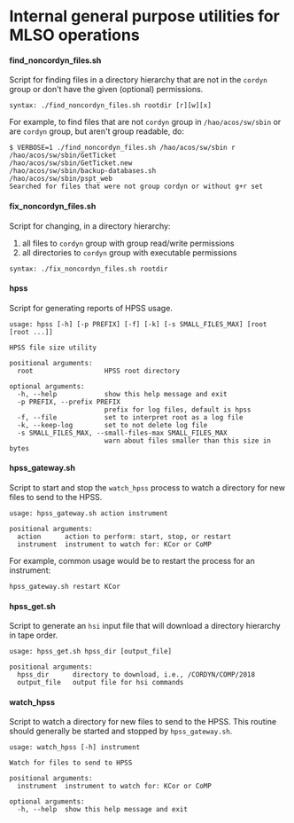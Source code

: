 # Internal general purpose utilities for MLSO operations 

#### find_noncordyn_files.sh

Script for finding files in a directory hierarchy that are not in the `cordyn` group or don't have the given (optional) permissions.

    syntax: ./find_noncordyn_files.sh rootdir [r][w][x]

For example, to find files that are not `cordyn` group in `/hao/acos/sw/sbin` or are `cordyn` group, but aren't group readable, do:

    $ VERBOSE=1 ./find_noncordyn_files.sh /hao/acos/sw/sbin r
    /hao/acos/sw/sbin/GetTicket
    /hao/acos/sw/sbin/GetTicket.new
    /hao/acos/sw/sbin/backup-databases.sh
    /hao/acos/sw/sbin/pspt_web
    Searched for files that were not group cordyn or without g+r set


#### fix_noncordyn_files.sh

Script for changing, in a directory hierarchy:

  1. all files to `cordyn` group with group read/write permissions
  2. all directories to `cordyn` group with executable permissions

    syntax: ./fix_noncordyn_files.sh rootdir


#### hpss

Script for generating reports of HPSS usage.

    usage: hpss [-h] [-p PREFIX] [-f] [-k] [-s SMALL_FILES_MAX] [root [root ...]]

    HPSS file size utility

    positional arguments:
      root                  HPSS root directory

    optional arguments:
      -h, --help            show this help message and exit
      -p PREFIX, --prefix PREFIX
                            prefix for log files, default is hpss
      -f, --file            set to interpret root as a log file
      -k, --keep-log        set to not delete log file
      -s SMALL_FILES_MAX, --small-files-max SMALL_FILES_MAX
                            warn about files smaller than this size in bytes


#### hpss_gateway.sh

Script to start and stop the `watch_hpss` process to watch a directory for new files to send to the HPSS.

    usage: hpss_gateway.sh action instrument

    positional arguments:
      action      action to perform: start, stop, or restart
      instrument  instrument to watch for: KCor or CoMP

For example, common usage would be to restart the process for an instrument:

    hpss_gateway.sh restart KCor


#### hpss_get.sh

Script to generate an `hsi` input file that will download a directory hierarchy in tape order.

    usage: hpss_get.sh hpss_dir [output_file]

    positional arguments:
      hpss_dir      directory to download, i.e., /CORDYN/COMP/2018
      output_file   output file for hsi commands


#### watch_hpss

Script to watch a directory for new files to send to the HPSS. This routine should generally be started and stopped by `hpss_gateway.sh`.

    usage: watch_hpss [-h] instrument

    Watch for files to send to HPSS

    positional arguments:
      instrument  instrument to watch for: KCor or CoMP

    optional arguments:
      -h, --help  show this help message and exit
